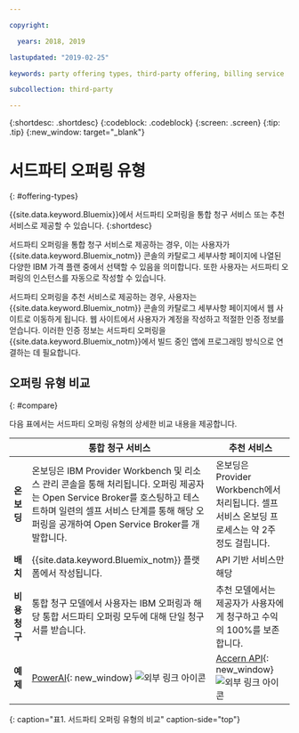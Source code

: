 ```yaml
---

copyright:

  years: 2018, 2019

lastupdated: "2019-02-25"

keywords: party offering types, third-party offering, billing service

subcollection: third-party

---
```


{:shortdesc: .shortdesc}
{:codeblock: .codeblock}
{:screen: .screen}
{:tip: .tip}
{:new_window: target="_blank"}

# 서드파티 오퍼링 유형
{: #offering-types}

{{site.data.keyword.Bluemix}}에서 서드파티 오퍼링을 통합 청구 서비스 또는 추천 서비스로 제공할 수 있습니다.
{:shortdesc}

서드파티 오퍼링을 통합 청구 서비스로 제공하는 경우, 이는 사용자가 {{site.data.keyword.Bluemix_notm}} 콘솔의 카탈로그 세부사항 페이지에 나열된 다양한 IBM 가격 플랜 중에서 선택할 수 있음을 의미합니다. 또한 사용자는 서드파티 오퍼링의 인스턴스를 자동으로 작성할 수 있습니다.

서드파티 오퍼링을 추천 서비스로 제공하는 경우, 사용자는 {{site.data.keyword.Bluemix_notm}} 콘솔의 카탈로그 세부사항 페이지에서 웹 사이트로 이동하게 됩니다. 웹 사이트에서 사용자가 계정을 작성하고 적절한 인증 정보를 얻습니다. 이러한 인증 정보는 서드파티 오퍼링을 {{site.data.keyword.Bluemix_notm}}에서 빌드 중인 앱에 프로그래밍 방식으로 연결하는 데 필요합니다.

## 오퍼링 유형 비교
{: #compare}

다음 표에서는 서드파티 오퍼링 유형의 상세한 비교 내용을 제공합니다.

|  | 통합 청구 서비스  | 추천 서비스 |
|---|---|---|
| **온보딩** | 온보딩은 IBM Provider Workbench 및 리소스 관리 콘솔을 통해 처리됩니다. 오퍼링 제공자는 Open Service Broker를 호스팅하고 테스트하며 일련의 셀프 서비스 단계를 통해 해당 오퍼링을 공개하여 Open Service Broker를 개발합니다. |온보딩은 Provider Workbench에서 처리됩니다. 셀프 서비스 온보딩 프로세스는 약 2주 정도 걸립니다. |
| **배치** | {{site.data.keyword.Bluemix_notm}} 플랫폼에서 작성됩니다. | API 기반 서비스만 해당 |
| **비용 청구**  | 통합 청구 모델에서 사용자는 IBM 오퍼링과 해당 통합 서드파티 오퍼링 모두에 대해 단일 청구서를 받습니다. | 추천 모델에서는 제공자가 사용자에게 청구하고 수익의 100%를 보존합니다.  |
| **예제** | [PowerAI](https://{DomainName}/catalog/services/powerai){: new_window} ![외부 링크 아이콘](../icons/launch-glyph.svg "외부 링크 아이콘") | [Accern API](https://{DomainName}/catalog/services/accern-api){: new_window} ![외부 링크 아이콘](../icons/launch-glyph.svg "외부 링크 아이콘") |
{: caption="표1. 서드파티 오퍼링 유형의 비교" caption-side="top"}

